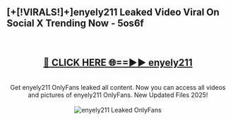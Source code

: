 <h2>[+[!VIRALS!]+]enyely211 Leaked Video Viral On Social X Trending Now - 5os6f</h2>
<br>
<div align="center">
<h2><a href="https://libra.edu.pl?enyely211" rel="nofollow">🔴 CLICK HERE 🌐==►► enyely211</a></h2>
<br>
Get enyely211 OnlyFans leaked all content. Now you can access all videos and pictures of enyely211 OnlyFans. New Updated Files 2025!
<br>
<br>
<a href="https://libra.edu.pl?enyely211" rel="nofollow" data-target="animated-image.originalLink"><img src="https://i.ibb.co.com/WyWwxjT/player-gif2.gif" alt="enyely211 Leaked OnlyFans" style="max-width: 100%; display: inline-block;" data-target="animated-image.originalImage"></a>
</div>
<br>